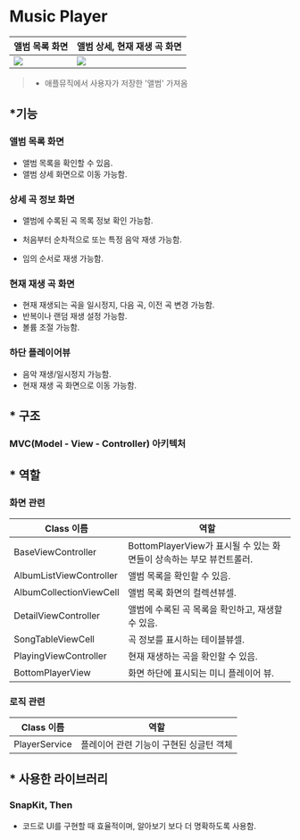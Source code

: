 # Music Player

| 앨범 목록 화면                                               | 앨범 상세, 현재 재생 곡 화면                                 |
| ------------------------------------------------------------ | ------------------------------------------------------------ |
| ![](https://user-images.githubusercontent.com/12438429/140794359-65d9cd92-2ec5-4014-845f-d97a8f8ad42d.gif) | ![](https://user-images.githubusercontent.com/12438429/140795342-51cb9afc-b66b-42e9-b4a3-2342751e25b3.gif) |

> * 애플뮤직에서 사용자가 저장한 '앨범' 가져옴



## *기능

### 앨범 목록 화면

* 앨범 목록을 확인할 수 있음.
* 앨범 상세 화면으로 이동 가능함.



### 상세 곡 정보 화면

* 앨범에 수록된 곡 목록 정보 확인 가능함.

* 처음부터 순차적으로 또는 특정 음악 재생 가능함.

* 임의 순서로 재생 가능함. 

  

### 현재 재생 곡 화면

* 현재 재생되는 곡을 일시정지, 다음 곡, 이전 곡 변경 가능함.
* 반복이나 랜덤 재생 설정 가능함.
* 볼륨 조절 가능함. 



### 하단 플레이어뷰

* 음악 재생/일시정지 가능함.
* 현재 재생 곡 화면으로 이동 가능함.



## * 구조

### MVC(Model - View - Controller) 아키텍처



## * 역할

### 화면 관련

| Class 이름              | 역할                                                         |
| ----------------------- | ------------------------------------------------------------ |
| BaseViewController      | BottomPlayerView가 표시될 수 있는 화면들이 상속하는 부모 뷰컨트롤러. |
| AlbumListViewController | 앨범 목록을 확인할 수 있음.                                  |
| AlbumCollectionViewCell | 앨범 목록 화면의 컬렉션뷰셀.                                 |
| DetailViewController    | 앨범에 수록된 곡 목록을 확인하고, 재생할 수 있음.            |
| SongTableViewCell       | 곡 정보를 표시하는 테이블뷰셀.                               |
| PlayingViewController   | 현재 재생하는 곡을 확인할 수 있음.                           |
| BottomPlayerView        | 화면 하단에 표시되는 미니 플레이어 뷰.                       |



### 로직 관련

| Class 이름    | 역할                                    |
| ------------- | --------------------------------------- |
| PlayerService | 플레이어 관련 기능이 구현된 싱글턴 객체 |



## * 사용한 라이브러리

### SnapKit, Then

* 코드로 UI를 구현할 때 효율적이며, 알아보기 보다 더 명확하도록 사용함.